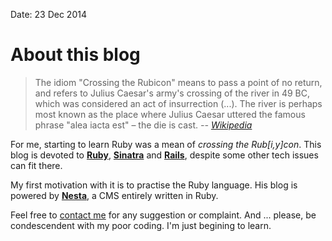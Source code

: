 Date: 23 Dec 2014

# About this blog

>The idiom "Crossing the Rubicon" means to pass a point of no return, and refers to Julius Caesar's army's crossing of the river in 49 BC, which was considered an act of insurrection (...). The river is perhaps most known as the place where Julius Caesar uttered the famous phrase "alea iacta est" – the die is cast.<cite> -- [Wikipedia](http://en.wikipedia.org/wiki/Rubicon)</cite>

For me, starting to learn Ruby was a mean of _crossing the Rub[i,y]con_. This blog is devoted to [**Ruby**](www.ruby-lang.org/), [**Sinatra**](http://www.sinatrarb.com/) and [**Rails**](http://rubyonrails.org/), despite some other tech issues can fit there.

My first motivation with it is to practise the Ruby language.
His blog is powered by [**Nesta**](http://nestacms.com), a CMS entirely written in Ruby.

Feel free to [contact me](mailto:tiago.ameller@gmail.com) for any suggestion or complaint.
And ... please, be condescendent with my poor coding. I'm just begining to learn.